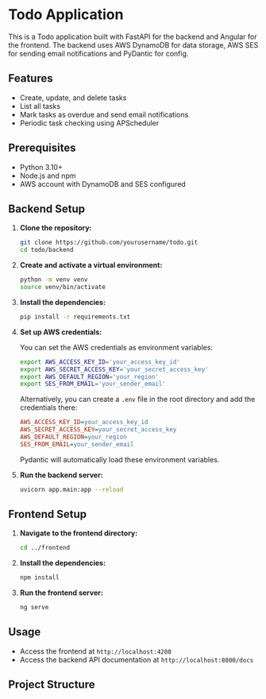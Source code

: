 # Todo Application

This is a Todo application built with FastAPI for the backend and Angular for the frontend. The backend uses AWS DynamoDB for data storage, AWS SES for sending email notifications and PyDantic for config.

## Features

- Create, update, and delete tasks
- List all tasks
- Mark tasks as overdue and send email notifications
- Periodic task checking using APScheduler

## Prerequisites

- Python 3.10+
- Node.js and npm
- AWS account with DynamoDB and SES configured

## Backend Setup

1. **Clone the repository:**

    ```sh
    git clone https://github.com/yourusername/todo.git
    cd todo/backend
    ```

2. **Create and activate a virtual environment:**

    ```sh
    python -m venv venv
    source venv/bin/activate
    ```

3. **Install the dependencies:**

    ```sh
    pip install -r requirements.txt
    ```

4. **Set up AWS credentials:**

    You can set the AWS credentials as environment variables:

    ```sh
    export AWS_ACCESS_KEY_ID='your_access_key_id'
    export AWS_SECRET_ACCESS_KEY='your_secret_access_key'
    export AWS_DEFAULT_REGION='your_region'
    export SES_FROM_EMAIL='your_sender_email'
    ```

    Alternatively, you can create a `.env` file in the root directory and add the credentials there:

    ```ini
    AWS_ACCESS_KEY_ID=your_access_key_id
    AWS_SECRET_ACCESS_KEY=your_secret_access_key
    AWS_DEFAULT_REGION=your_region
    SES_FROM_EMAIL=your_sender_email
    ```

    Pydantic will automatically load these environment variables.

5. **Run the backend server:**

    ```sh
    uvicorn app.main:app --reload
    ```

## Frontend Setup

1. **Navigate to the frontend directory:**

    ```sh
    cd ../frontend
    ```

2. **Install the dependencies:**

    ```sh
    npm install
    ```

3. **Run the frontend server:**

    ```sh
    ng serve
    ```

## Usage

- Access the frontend at `http://localhost:4200`
- Access the backend API documentation at `http://localhost:8000/docs`

## Project Structure
